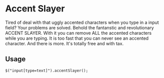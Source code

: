 Accent Slayer
=============

Tired of deal with that uggly accented characters when you type in a input field?
Your problems are solved.
Behold the fantanstic and revolutionary ACCENT SLAYER. With it you can remove ALL the accented characters while you are typing. It is too fast that you can never see an accented character.
And there is more. It's totally free and with tax.

Usage
-----

    $("input[type=text]").accentSlayer();
